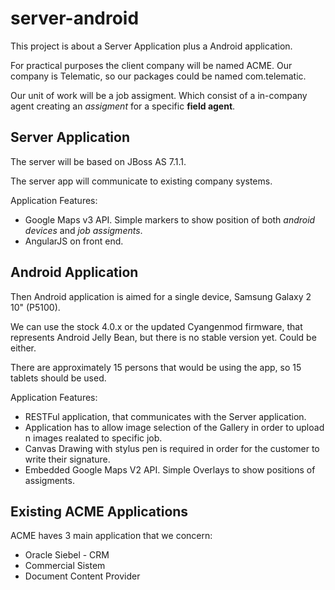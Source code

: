 server-android
==============

This project is about a Server Application plus a Android application.

For practical purposes the client company will be named ACME. Our company is Telematic, so our packages could be named
com.telematic.

Our unit of work will be a job assigment. Which consist of a in-company agent creating an *assigment* for a specific
**field agent**.


Server Application
-----------------

The server will be based on JBoss AS 7.1.1. 

The server app will communicate to existing company systems. 

Application Features:
* Google Maps v3 API. Simple markers to show position of both *android devices* and *job assigments*.  
* AngularJS on front end.

Android Application
-----------------

Then Android application is aimed for a single device, Samsung Galaxy 2 10" (P5100). 

We can use the stock 4.0.x or the updated Cyangenmod firmware, that represents Android Jelly Bean,
but there is no stable version yet. Could be either. 

There are approximately 15 persons that would be using the app, so 15 tablets should be used.

Application Features: 

* RESTFul application, that communicates  with the Server application.
* Application has to allow image selection of the Gallery in order to upload n images realated to specific job.
* Canvas Drawing with stylus pen is required in order for the customer to write their signature.
* Embedded Google Maps V2 API. Simple Overlays to show positions of assigments.



Existing ACME Applications
----------------

ACME haves 3 main application that we concern:

* Oracle Siebel - CRM 
* Commercial Sistem
* Document Content Provider
